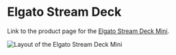# Elgato Stream Deck

Link to the product page for the [Elgato Stream Deck Mini](https://www.elgato.com/en/gaming/stream-deck-mini).

![Layout of the Elgato Stream Deck Mini](../media/elgato/elgato-stream-deck.svg "Elgato Stream Deck Mini layout")
